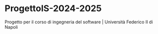 # ProgettoIS-2024-2025
Progetto per il corso di ingegneria del software | Università Federico II di Napoli
